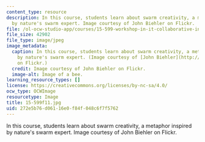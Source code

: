 ```yaml
---
content_type: resource
description: In this course, students learn about swarm creativity, a metaphor inspired
  by nature's swarm expert. Image courtesy of John Biehler on Flickr.
file: /ol-ocw-studio-app/courses/15-599-workshop-in-it-collaborative-innovation-networks-fall-2011/272e5b76d06116e0f84f048c6f7f5762_15-599f11.jpg
file_size: 42902
file_type: image/jpeg
image_metadata:
  caption: In this course, students learn about swarm creativity, a metaphor inspired
    by nature's swarm expert. (Image courtesy of [John Biehler](http://www.flickr.com/photos/retrocactus/402294133/)
    on Flickr.)
  credit: Image courtesy of John Biehler on Flickr.
  image-alt: Image of a bee.
learning_resource_types: []
license: https://creativecommons.org/licenses/by-nc-sa/4.0/
ocw_type: OCWImage
resourcetype: Image
title: 15-599f11.jpg
uid: 272e5b76-d061-16e0-f84f-048c6f7f5762
---
```

In this course, students learn about swarm creativity, a metaphor inspired by nature's swarm expert. Image courtesy of John Biehler on Flickr.